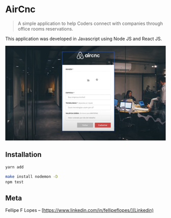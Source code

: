 # AirCnc
> A simple application to help Coders connect with companies through office rooms reservations.

This application was developed in Javascript using Node JS and React JS.

![](home3.png)

## Installation


```sh
yarn add 
```


```sh
make install nodemon -D
npm test
```

## Meta

Fellipe F Lopes – [https://www.linkedin.com/in/fellipeflopes/](Linkedin)
